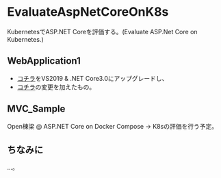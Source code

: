 # EvaluateAspNetCoreOnK8s
KubernetesでASP.NET Coreを評価する。(Evaluate ASP.Net Core on Kubernetes.)

## WebApplication1
- [コチラ](https://github.com/daisukenishino2/EvaluateAspNetCoreOnDocker/tree/master/WebApplication1)をVS2019 & .NET Core3.0にアップグレードし、
- [コチラ](https://techinfoofmicrosofttech.osscons.jp/index.php?Azure%20Kubernetes%20Service%20%28AKS%29#eca47597)の変更を加えたもの。

## MVC_Sample
Open棟梁 @ ASP.NET Core on Docker Compose → K8sの評価を行う予定。

## ちなみに
...。

